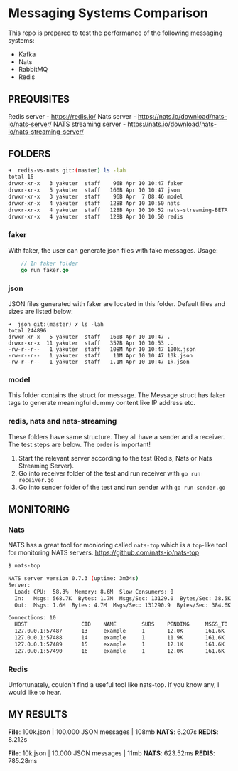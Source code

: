 # Messaging Systems Comparison
This repo is prepared to test the performance of the following messaging systems:
- Kafka
- Nats
- RabbitMQ
- Redis

## PREQUISITES
Redis server - https://redis.io/
Nats server - https://nats.io/download/nats-io/nats-server/
NATS streaming server - https://nats.io/download/nats-io/nats-streaming-server/

## FOLDERS
```sh
➜  redis-vs-nats git:(master) ls -lah
total 16
drwxr-xr-x   3 yakuter  staff    96B Apr 10 10:47 faker
drwxr-xr-x   5 yakuter  staff   160B Apr 10 10:47 json
drwxr-xr-x   3 yakuter  staff    96B Apr  7 08:46 model
drwxr-xr-x   4 yakuter  staff   128B Apr 10 10:50 nats
drwxr-xr-x   4 yakuter  staff   128B Apr 10 10:52 nats-streaming-BETA
drwxr-xr-x   4 yakuter  staff   128B Apr 10 10:50 redis
```
### faker
With faker, the user can generate json files with fake messages. Usage:
```go
    // In faker folder
    go run faker.go
```
### json
JSON files generated with faker are located in this folder. Default files and sizes are listed below:
```shell
➜  json git:(master) ✗ ls -lah
total 244896
drwxr-xr-x   5 yakuter  staff   160B Apr 10 10:47 .
drwxr-xr-x  11 yakuter  staff   352B Apr 10 10:53 ..
-rw-r--r--   1 yakuter  staff   108M Apr 10 10:47 100k.json
-rw-r--r--   1 yakuter  staff    11M Apr 10 10:47 10k.json
-rw-r--r--   1 yakuter  staff   1.1M Apr 10 10:47 1k.json
```
### model
This folder contains the struct for message. The Message struct has faker tags to generate meaningful dummy content like IP address etc.

### redis, nats and nats-streaming
These folders have same structure. They all have a sender and a receiver. The test steps are below. The order is important!

1. Start the relevant server according to the test (Redis, Nats or Nats Streaming Server).
2. Go into receiver folder of the test and run receiver with `go run receiver.go`
3. Go into sender folder of the test and run sender with `go run sender.go`

## MONITORING
### Nats
NATS has a great tool for monioring called `nats-top` which is a `top`-like tool for monitoring NATS servers.
https://github.com/nats-io/nats-top

```sh
$ nats-top

NATS server version 0.7.3 (uptime: 3m34s)
Server:
  Load: CPU:  58.3%  Memory: 8.6M  Slow Consumers: 0
  In:   Msgs: 568.7K  Bytes: 1.7M  Msgs/Sec: 13129.0  Bytes/Sec: 38.5K
  Out:  Msgs: 1.6M  Bytes: 4.7M  Msgs/Sec: 131290.9  Bytes/Sec: 384.6K

Connections: 10
  HOST                 CID    NAME        SUBS    PENDING     MSGS_TO   MSGS_FROM   BYTES_TO    BYTES_FROM  LANG     VERSION  UPTIME   LAST ACTIVITY
  127.0.0.1:57487      13     example     1       12.0K       161.6K    0           484.7K      0           go       1.1.7    17s      2016-02-09 00:13:24.753062715 -0800 PST
  127.0.0.1:57488      14     example     1       11.9K       161.6K    0           484.7K      0           go       1.1.7    17s      2016-02-09 00:13:24.753040168 -0800 PST
  127.0.0.1:57489      15     example     1       12.1K       161.6K    0           484.7K      0           go       1.1.7    17s      2016-02-09 00:13:24.753069442 -0800 PST
  127.0.0.1:57490      16     example     1       12.0K       161.6K    0           484.7K      0           go       1.1.7    17s      2016-02-09 00:13:24.753057413 -0800 PST
```

### Redis
Unfortunately, couldn't find a useful tool like nats-top. If you know any, I would like to hear.

## MY RESULTS

**File**: 100k.json | 100.000 JSON messages | 108mb
**NATS**:   6.207s
**REDIS**:  8.212s

**File**: 10k.json | 10.000 JSON messages | 11mb
**NATS**:   623.52ms
**REDIS**:  785.28ms

